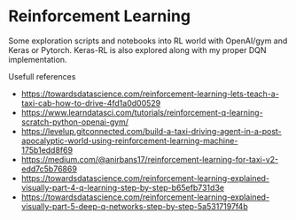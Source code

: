 # Reinforcement Learning

Some exploration scripts and notebooks into RL world with OpenAI/gym and Keras or Pytorch.
Keras-RL is also explored along with my proper DQN implementation.

Usefull references
* https://towardsdatascience.com/reinforcement-learning-lets-teach-a-taxi-cab-how-to-drive-4fd1a0d00529
* https://www.learndatasci.com/tutorials/reinforcement-q-learning-scratch-python-openai-gym/
* https://levelup.gitconnected.com/build-a-taxi-driving-agent-in-a-post-apocalyptic-world-using-reinforcement-learning-machine-175b1edd8f69
* https://medium.com/@anirbans17/reinforcement-learning-for-taxi-v2-edd7c5b76869
* https://towardsdatascience.com/reinforcement-learning-explained-visually-part-4-q-learning-step-by-step-b65efb731d3e
* https://towardsdatascience.com/reinforcement-learning-explained-visually-part-5-deep-q-networks-step-by-step-5a5317197f4b